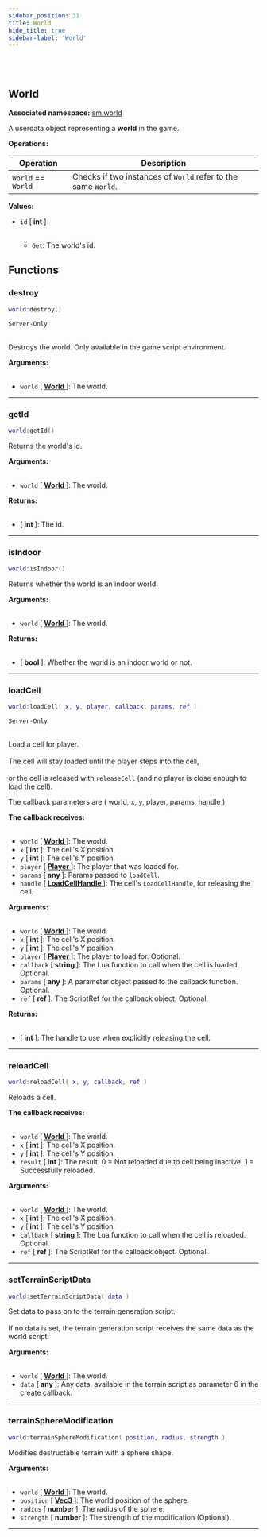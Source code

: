 ```yaml
---
sidebar_position: 31
title: World
hide_title: true
sidebar-label: 'World'
---
```


<br></br>

## World

**Associated namespace:** [sm.world](/docs/Game-Script-Environment/Static-Functions/sm.world)

A userdata object representing a <strong>world</strong> in the game.

<strong>Operations:</strong>

| Operation   | Description |
| ----------- | ----------- |
| <code>World</code> == <code>World</code> | Checks if two instances of <code>World</code> refer to the same <code>World</code>. |

<strong>Values:</strong>

- <code>id</code> [<strong> int </strong>] <br></br>

	- <code>Get</code>: The world's id.


## Functions

### destroy

```lua
world:destroy()
```
<code>Server-Only</code> <br></br>

Destroys the world.
Only available in the game script environment.

<strong>Arguments:</strong> <br></br>

- <code>world</code> [<strong> <a href="/docs/Game-Script-Environment/Userdata/World"> World </a> </strong>]: The world.

---

### getId

```lua
world:getId()
```

Returns the world's id.

<strong>Arguments:</strong> <br></br>

- <code>world</code> [<strong> <a href="/docs/Game-Script-Environment/Userdata/World"> World </a> </strong>]: The world.

<strong>Returns:</strong> <br></br>

- [<strong> int </strong>]: The id.

---

### isIndoor

```lua
world:isIndoor()
```

Returns whether the world is an indoor world.

<strong>Arguments:</strong> <br></br>

- <code>world</code> [<strong> <a href="/docs/Game-Script-Environment/Userdata/World"> World </a> </strong>]: The world.

<strong>Returns:</strong> <br></br>

- [<strong> bool </strong>]: Whether the world is an indoor world or not.

---

### loadCell

```lua
world:loadCell( x, y, player, callback, params, ref )
```
<code>Server-Only</code> <br></br>

Load a cell for player. <br></br>
The cell will stay loaded until the player steps into the cell, <br></br>
or the cell is released with <code>releaseCell</code> (and no player is close enough to load the cell).

The callback parameters are ( world, x, y, player, params, handle )

<strong>The callback receives:</strong> <br></br>

- <code>world</code> [<strong> <a href="/docs/Game-Script-Environment/Userdata/World"> World </a> </strong>]: The world.
- <code>x</code> [<strong> int </strong>]: The cell's X position.
- <code>y</code> [<strong> int </strong>]: The cell's Y position.
- <code>player</code> [<strong> <a href="/docs/Game-Script-Environment/Userdata/Player"> Player </a> </strong>]: The player that was loaded for.
- <code>params</code> [<strong> any </strong>]: Params passed to <code>loadCell</code>.
- <code>handle</code> [<strong> <a href="/docs/Game-Script-Environment/Userdata/LoadCellHandle"> LoadCellHandle </a> </strong>]: The cell's <code>LoadCellHandle</code>, for releasing the cell.

<strong>Arguments:</strong> <br></br>

- <code>world</code> [<strong> <a href="/docs/Game-Script-Environment/Userdata/World"> World </a> </strong>]: The world.
- <code>x</code> [<strong> int </strong>]: The cell's X position.
- <code>y</code> [<strong> int </strong>]: The cell's Y position.
- <code>player</code> [<strong> <a href="/docs/Game-Script-Environment/Userdata/Player"> Player </a> </strong>]: The player to load for. Optional.
- <code>callback</code> [<strong> string </strong>]: The Lua function to call when the cell is loaded. Optional.
- <code>params</code> [<strong> any </strong>]: A parameter object passed to the callback function. Optional.
- <code>ref</code> [<strong> ref </strong>]: The ScriptRef for the callback object. Optional.

<strong>Returns:</strong> <br></br>

- [<strong> int </strong>]: The handle to use when explicitly releasing the cell.

---

### reloadCell

```lua
world:reloadCell( x, y, callback, ref )
```

Reloads a cell.

<strong>The callback receives:</strong> <br></br>

- <code>world</code> [<strong> <a href="/docs/Game-Script-Environment/Userdata/World"> World </a> </strong>]: The world.
- <code>x</code> [<strong> int </strong>]: The cell's X position.
- <code>y</code> [<strong> int </strong>]: The cell's Y position.
- <code>result</code> [<strong> int </strong>]: The result. 0 = Not reloaded due to cell being inactive. 1 = Successfully reloaded.

<strong>Arguments:</strong> <br></br>

- <code>world</code> [<strong> <a href="/docs/Game-Script-Environment/Userdata/World"> World </a> </strong>]: The world.
- <code>x</code> [<strong> int </strong>]: The cell's X position.
- <code>y</code> [<strong> int </strong>]: The cell's Y position.
- <code>callback</code> [<strong> string </strong>]: The Lua function to call when the cell is reloaded. Optional.
- <code>ref</code> [<strong> ref </strong>]: The ScriptRef for the callback object. Optional.

---

### setTerrainScriptData

```lua
world:setTerrainScriptData( data )
```

Set data to pass on to the terrain generation script. <br></br>
If no data is set, the terrain generation script receives the same data as the world script.

<strong>Arguments:</strong> <br></br>

- <code>world</code> [<strong> <a href="/docs/Game-Script-Environment/Userdata/World"> World </a> </strong>]: The world.
- <code>data</code> [<strong> any </strong>]: Any data, available in the terrain script as parameter 6 in the create callback.

---

### terrainSphereModification

```lua
world:terrainSphereModification( position, radius, strength )
```

Modifies destructable terrain with a sphere shape.

<strong>Arguments:</strong> <br></br>

- <code>world</code> [<strong> <a href="/docs/Game-Script-Environment/Userdata/World"> World </a> </strong>]: The world.
- <code>position</code> [<strong> <a href="/docs/Game-Script-Environment/Userdata/Vec3"> Vec3 </a> </strong>]: The world position of the sphere.
- <code>radius</code> [<strong> number </strong>]: The radius of the sphere.
- <code>strength</code> [<strong> number </strong>]: The strength of the modification (Optional).

---








